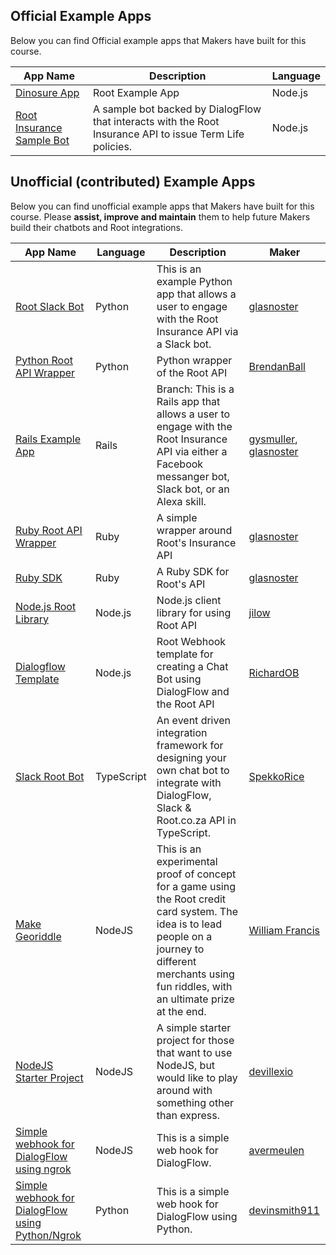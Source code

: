 
Official Example Apps
----- 
Below you can find Official example apps that Makers have built for this course.

| App Name      |Description    |Language|
| ------------- |-------------| -----|
| [Dinosure App](https://github.com/RootBank/dinosure)| Root Example App | Node.js |
| [Root Insurance Sample Bot](https://github.com/root-community/node-insurance-sample-bot) | A sample bot backed by DialogFlow that interacts with the Root Insurance API to issue Term Life policies.| Node.js |


Unofficial (contributed) Example Apps
----- 
Below you can find unofficial example apps that Makers have built for this course.
Please <b>assist, improve and maintain</b> them to help future Makers build their chatbots and Root integrations.


| App Name      |Language    |Description|Maker|
| ------------- |-------------| -----| -----|
| [Root Slack Bot](https://github.com/Offerzen/make-python)|Python      | This is an example Python app that allows a user to engage with the Root Insurance API via a Slack bot.| [glasnoster](https://github.com/glasnoster)      |
| [Python Root API Wrapper](https://github.com/BrendanBall/root-insurance-python)     | Python     |   Python wrapper of the Root API | [BrendanBall](https://github.com/BrendanBall)      |
| [Rails Example App](https://github.com/Offerzen/make-rails/tree/make-fuza)     | Rails     |   Branch: This is a Rails app that allows a user to engage with the Root Insurance API via either a Facebook messanger bot, Slack bot, or an Alexa skill. | [gysmuller](https://github.com/gysmuller), [glasnoster](https://github.com/glasnoster)  |
| [Ruby Root API Wrapper](https://github.com/RootBank/root-insurance-ruby)     | Ruby     |   A simple wrapper around Root's Insurance API | [glasnoster](https://github.com/glasnoster)  |
| [Ruby SDK](https://github.com/RootBank/root-ruby)     | Ruby     |   A Ruby SDK for Root's API | [glasnoster](https://github.com/glasnoster)  |
| [Node.js Root Library](https://github.com/jilow/root-nodejs)     | Node.js      |   Node.js client library for using Root API| [jilow](https://github.com/jilow)  |
| [Dialogflow Template](https://github.com/RichardOB/root-chatbot-webhook-nodejs)     | Node.js      |   Root Webhook template for creating a Chat Bot using DialogFlow and the Root API| [RichardOB](https://github.com/RichardOB)  |
| [Slack Root Bot](https://github.com/SpekkoRice/root-bot)     | TypeScript      |   An event driven integration framework for designing your own chat bot to integrate with DialogFlow, Slack & Root.co.za API in TypeScript.| [SpekkoRice](https://github.com/SpekkoRice)      |
| [Make Georiddle](https://github.com/William-Francis/make-georiddle)     | NodeJS      |   This is an experimental proof of concept for a game using the Root credit card system. The idea is to lead people on a journey to different merchants using fun riddles, with an ultimate prize at the end.| [William Francis](https://github.com/William-Francis)      |
| [NodeJS Starter Project](https://github.com/devillexio/koa-starter)     | NodeJS      |   A simple starter project for those that want to use NodeJS, but would like to play around with something other than express.| [devillexio](https://github.com/devillexio)      |
| [Simple webhook for DialogFlow using ngrok](https://github.com/avermeulen/dialogflow-webhook-ngrok)     | NodeJS      |   This is a simple web hook for DialogFlow.| [avermeulen](https://github.com/avermeulen)      |
| [Simple webhook for DialogFlow using Python/Ngrok](https://github.com/devinsmith911/dialogflow-webhook-python)     | Python      |   This is a simple web hook for DialogFlow using Python.| [devinsmith911](https://github.com/devinsmith911)      |
